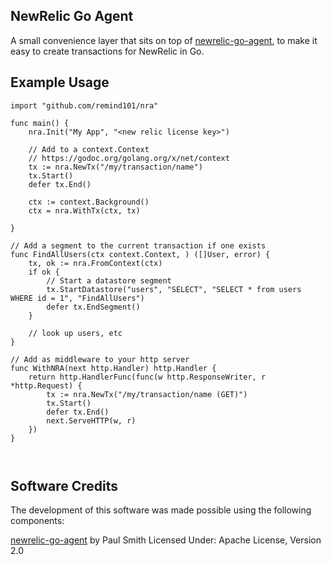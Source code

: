 ## NewRelic Go Agent

A small convenience layer that sits on top of [newrelic-go-agent](https://github.com/paulsmith/newrelic-go-agent), to make
it easy to create transactions for NewRelic in Go.

## Example Usage

``` golang
import "github.com/remind101/nra"

func main() {
    nra.Init("My App", "<new relic license key>")

    // Add to a context.Context
    // https://godoc.org/golang.org/x/net/context
    tx := nra.NewTx("/my/transaction/name")
    tx.Start()
    defer tx.End()

    ctx := context.Background()
    ctx = nra.WithTx(ctx, tx)

}

// Add a segment to the current transaction if one exists
func FindAllUsers(ctx context.Context, ) ([]User, error) {
    tx, ok := nra.FromContext(ctx)
    if ok {
        // Start a datastore segment
        tx.StartDatastore("users", "SELECT", "SELECT * from users WHERE id = 1", "FindAllUsers")
        defer tx.EndSegment()
    }

    // look up users, etc
}

// Add as middleware to your http server
func WithNRA(next http.Handler) http.Handler {
    return http.HandlerFunc(func(w http.ResponseWriter, r *http.Request) {
        tx := nra.NewTx("/my/transaction/name (GET)")
        tx.Start()
        defer tx.End()
        next.ServeHTTP(w, r)
    })
}



```



## Software Credits

The development of this software was made possible using the following components:

[newrelic-go-agent](https://github.com/paulsmith/newrelic-go-agent) by Paul Smith 
Licensed Under: Apache License, Version 2.0